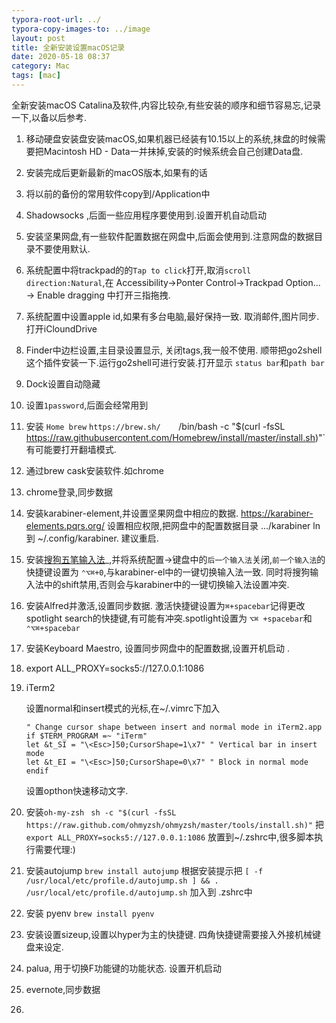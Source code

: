 ```yaml
---
typora-root-url: ../
typora-copy-images-to: ../image
layout: post
title: 全新安装设置macOS记录
date: 2020-05-18 08:37
category: Mac
tags: [mac]
---
```




全新安装macOS Catalina及软件,内容比较杂,有些安装的顺序和细节容易忘,记录一下,以备以后参考.



1. 移动硬盘安装盘安装macOS,如果机器已经装有10.15以上的系统,抹盘的时候需要把Macintosh HD - Data一并抹掉,安装的时候系统会自己创建Data盘.

2. 安装完成后更新最新的macOS版本,如果有的话

3. 将以前的备份的常用软件copy到/Application中

4. Shadowsocks ,后面一些应用程序要使用到.设置开机自动启动

5. 安装坚果网盘,有一些软件配置数据在网盘中,后面会使用到.注意网盘的数据目录不要使用默认.

6. 系统配置中将trackpad的的`Tap to click`打开,取消`scroll direction:Natural`,在 Accessibility->Ponter Control->Trackpad Option... -> Enable dragging 中打开三指拖拽.

7. 系统配置中设置apple id,如果有多台电脑,最好保持一致. 取消邮件,图片同步.打开iCloundDrive

8. Finder中边栏设置,主目录设置显示, 关闭tags,我一般不使用. 顺带把go2shell这个插件安装一下.运行go2shell可进行安装.打开显示 `status bar`和`path bar`

9. Dock设置自动隐藏

10. 设置`1password`,后面会经常用到

11. 安装 `Home brew`  ` https://brew.sh/     `/bin/bash -c "$(curl -fsSL https://raw.githubusercontent.com/Homebrew/install/master/install.sh)"`   有可能要打开翻墙模式.

12. 通过brew cask安装软件.如chrome

13. chrome登录,同步数据

14. 安装karabiner-element,并设置坚果网盘中相应的数据. https://karabiner-elements.pqrs.org/  设置相应权限,把网盘中的配置数据目录  .../karabiner ln 到  ~/.config/karabiner.  建议重启.

15. 安装[搜狗五笔输入法](https://pinyin.sogou.com/mac/wubi.php)_,并将系统配置->键盘中的`后一个输入法`关闭,`前一个输入法`的快捷键设置为 `⌃⌥⌘+0`,与karabiner-el中的一键切换输入法一致. 同时将搜狗输入法中的shift禁用,否则会与karabiner中的一键切换输入法设置冲突. 

16. 安装Alfred并激活,设置同步数据. 激活快捷键设置为`⌘+spacebar`记得更改 spotlight search的快捷键,有可能有冲突.spotlight设置为 `⌥⌘ +spacebar`和`⌃⌥⌘+spacebar`

17. 安装Keyboard Maestro, 设置同步网盘中的配置数据,设置开机启动 .

18. export ALL_PROXY=socks5://127.0.0.1:1086  

19. iTerm2 

    设置normal和insert模式的光标,在~/.vimrc下加入

    ```
    " Change cursor shape between insert and normal mode in iTerm2.app
    if $TERM_PROGRAM =~ "iTerm"
    let &t_SI = "\<Esc>]50;CursorShape=1\x7" " Vertical bar in insert mode
    let &t_EI = "\<Esc>]50;CursorShape=0\x7" " Block in normal mode
    endif
    ```

    设置opthon快速移动文字.

20. 安装`oh-my-zsh`  ` sh -c "$(curl -fsSL https://raw.github.com/ohmyzsh/ohmyzsh/master/tools/install.sh)"`  把`export ALL_PROXY=socks5://127.0.0.1:1086` 放置到~/.zshrc中,很多脚本执行需要代理:)

21. 安装autojump `brew install autojump` 根据安装提示把 `[ -f /usr/local/etc/profile.d/autojump.sh ] && . /usr/local/etc/profile.d/autojump.sh` 加入到 .zshrc中

22. 安装 pyenv `brew install pyenv`

23. 安装设置sizeup,设置以hyper为主的快捷键. 四角快捷键需要接入外接机械键盘来设定.

24. palua, 用于切换F功能键的功能状态. 设置开机启动

25. evernote,同步数据

26. 